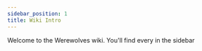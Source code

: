 ```yaml
---
sidebar_position: 1
title: Wiki Intro
---
```


Welcome to the Werewolves wiki. You'll find every in the sidebar